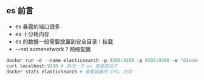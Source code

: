 ## es 前言

- es 暴露的端口很多
- es 十分耗内存
- es 的数据一般需要放置到安全目录！挂载
- --net somenetwork ? 网络配置

```python
docker run -d --name elasticsearch -p 9200:9200 -p 9300:9300 -e "discovery.type=single-node" -e ES_JAVA_OPTS="-Xms64m -Xmx512m" elasticsearch:7.6.2 # 下载并启动 es
curl localhost:9200 # 测试一下 es 是否成功了
docker stats elasticsearch # 查看容器的 CPU、内存
```
